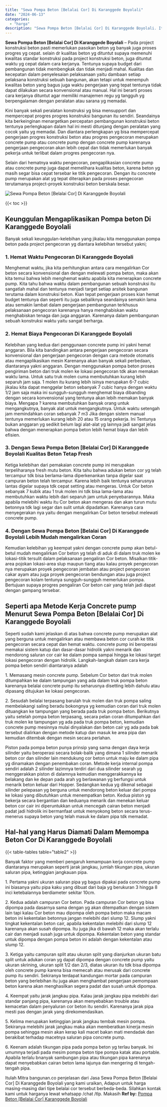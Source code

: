 ```yaml
---
title: "Sewa Pompa Beton [Belalai Cor] Di Karanggede Boyolali"
date: "2024-06-13"
categories: 
  - "harga"
description: "Sewa Pompa Beton [Belalai Cor] Di Karanggede Boyolali. Itulah Mitra bangunan.co penjelasan dari Jasa Sewa Pompa Beton [Belalai Cor] Di Karanggede Boyolali..."
---
```


**Sewa Pompa Beton \[Belalai Cor\] Di Karanggede Boyolali** – Pada project konstruksi beton pasti memerlukan pasokan beton yg banyak juga proses progres yg cepat. selain dr kualitas beton yg dituntut supaya memenuhi kwalitas standar konstruksi pada project konstruksi beton, juga dituntut waktu yg cepat dalam cara kerjanya. Tentunya supaya budget dari pembangunan tidak membengkak dan tidak menjadi mahal. Kualitas dan kecepatan dalam penyelesaian pelaksanaan yaitu dambaan setiap pelaksana konstruksi sebuah bangunan, akan tetapi untuk menempuh kwalitas beton yang bagus juga waktu pengerjaan yang tepat tentunya tidak dapat dilakukan secara konvensional atau manual. Hal ini berarti proses cara kerjanya dituntut agar memiliki manajemen regu yg tangguh yg berpengalaman dengan peralatan atau sarana yg memadai.

Kini banyak sekali peralatan konstruksi yg bisa mensupport dan mempercepat progres progres konstruksi bangunan itu sendiri. Seandainya kita berkeinginan menargetkan percepatan pembangunan konstruksi beton tentunya perlengkapan dalam hal ini mesti ditunjang dengan peralatan yang cocok yaitu yg memadai. Dan diantara perlengkapan yg bisa mempercepat pengerjaan progres konstruksi beton atau progres pengecoran merupakan concrete pump atau concrete pump dengan concrete pump karenanya pengerjaan pengecoran akan lebih cepat dan tidak memerlukan banyak pekerja untuk terlibat dalam progres pengecoran nya.

Selain dari hematnya waktu pengecoran, pengaplikasian concrete pump atau concrete pump juga dapat memelihara kualitas beton, karena beton yg masih segar bisa cepat tersebar ke titik pengecoran. Dengan itu concrete pump merupakan alat yg tepat diterapkan pada proses pengecoran terutamanya project-proyek konstruksi beton berskala besar.

![Sewa Pompa Beton [Belalai Cor] Di Karanggede Boyolali](/images/sewa-concrete-pump-32.png)

{{< toc >}}

## Keunggulan Mengaplikasikan Pompa beton Di Karanggede Boyolali

Banyak sekali keunggulan-kelebihan yang jikalau kita menggunakan pompa beton pada project pengecoran yg diantara kelebihan tersebut yakni;

### 1\. Hemat Waktu Pengecoran Di Karanggede Boyolali

Menghemat waktu, jika kita perhitungkan antara cara mengalirkan Cor beton secara konvensional dan dengan melewati pompa beton, maka akan kita temui bahwa lebih menghemat waktu apabila kita menerapkan concrete pump. Kita tahu bahwa waktu dalam pembangunan sebuah konstruksi itu sangatlah mahal dan tentunya menjadi target setiap arsitek bangunan terutama dalam konstruksi beton. Kian tepat pengerjaan proses kian hemat budget tentunya dan seperti itu juga sebaliknya seandainya semakin lama atau semakin lambat dalam pengerjaan pembangunan terkhusus pelaksanaan pengecoran karenanya hanya menghabiskan waktu menghabiskan tenaga dan juga anggaran. Karenanya dalam pembangunan sebuah konstruksi waktu yaitu sangat berharga.

### 2\. Hemat Biaya Pengecoran Di Karanggede Boyolali

Kelebihan yang kedua dari penggunaan concrete pump ini yakni hemat anggaran. Bila kita bandingkan antara pengerjaan pengecoran secara konvensional dan pengerjaan pengecoran dengan cara metode otomatis atau mengaplikasikan mesin Karenanya akan banyak sekali perbedaan, diantaranya yakni anggaran. Dengan menggunakan pompa beton proses pengiriman beton dari truk molen ke lokasi pengecoran tdk akan memakan waktu lama. Untuk satu truk molen cuma membutuhkan kurang lebih separuh jam saja. 1 molen itu kurang lebih isinya merupakan 6-7 cubic jikalau kita dapat menggelar beton sebanyak 7 cubic hanya dengan waktu 1/2 jam saja maka ini sungguh-sungguh menghemat biaya dibanding dengan secara konvensional yang tentunya akan lebih memakan banyak biaya. Mengapa ? karena membutuhkan banyak orang untuk mengangkutnya, banyak alat untuk mengangkutnya. Untuk waktu setengah jam memindahkan coran sebanyak 7 m3 Jika dengan sistem manual tentunya memerlukan kurang lebih 20 atau 15 orang pekerja. Ini Tentunya bukan anggaran yg sedikit belum lagi alat-alat yg lainnya jadi sangat jelas bahwa dengan menerapkan pompa beton lebih hemat biaya dan lebih efisien.

### 3\. Dengan Sewa Pompa Beton \[Belalai Cor\] Di Karanggede Boyolali Kualitas Beton Tetap Fresh

Ketiga kelebihan dari pemakaian concrete pump ini merupakan terpeliharanya fresh mutu beton. Kita tahu bahwa adukan beton cor yg telah tercampur tdk bisa berlama-lama diperkenankan tanpa digelar saat campuran beton telah tercampur. Karena lebih baik tentunya seharusnya lantas digelar supaya tdk cepat setting atau mengeras. Untuk Cor beton sebanyak 7 kubik atau 1 truk molen ini tdk bisa lama-lama atau membutuhkan waktu lebih dari separuh jam untuk penyebarannya. Maka apabila melebihi waktu itu Cor beton akan mengeras dan akan turun mutu betonnya tdk lagi segar dan sulit untuk dipadatkan. Karenanya cara menyegerakan nya yaitu dengan mengalirkan Cor beton tersebut melewati concrete pump.

### 4\. Dengan Sewa Pompa Beton \[Belalai Cor\] Di Karanggede Boyolali Lebih Mudah mengalirkan Coran

Kemudian kelebihan yg keempat yakni dengan concrete pump akan betul-betul mudah mengalirkan Cor beton yg telah di aduk di dalam truk molen ke lokasi-titik tersulit dalam pelaksanaan pengaliran Cor beton. Misalkan titik-area pojokan lokasi-area slup maupun tiang atau kalau proyek pengecoran nya merupakan proyek pengecoran jembatan atau project pengecoran cakar ayam atau juga proyek pengecoran bendungan atau juga project pengecoran kolam tentunya sungguh-sungguh memerlukan pompa. Bertujuan supaya progres pengaliran Cor beton cair yang telah jadi dapat dengan gampang tersebar.

## Seperti apa Metode Kerja Concrete pump Menurut Sewa Pompa Beton \[Belalai Cor\] Di Karanggede Boyolali

Seperti sudah kami jelaskan di atas bahwa concrete pump merupakan alat yang berguna untuk mengalirkan atau membawa beton cor curah ke titik pengecoran secara cepat dan hemat waktu. concrete pump ini beroperasi memakai sistem katup dan dasar-dasar hidrolik yakni menarik dan mendorong saluran cor cair ke dalam pompa sampai hingga ke lokasi target lokasi pengecoran dengan hidrolik. Langkah-langkah dalam cara kerja pompa beton sendiri diantaranya adalah

1\. Memasang mesin concrete pump. Sebelum Cor beton dari truk molen ditumpahkan ke dalam tampungan yang ada dalam truk pompa beton karenanya belalai concrete pump itu seharusnya disetting lebih dahulu atau dipasang ditujukan ke lokasi pengecoran.

2\. Sesudah belalai terpasang barulah truk molen dan truk pompa saling membelakangi saling beradu bokongnya yg kemudian coran dari truk molen dituangkan ke tampungan yang berada pada truk pompa beton. Berikutnya yaitu setelah pompa beton terpasang, secara pelan coran ditumpahkan dari truk molen ke tampungan yg ada pada truk pompa beton, kemudian concrete pump mesinnya mulai dinyalakan dan beton cair yg ada pada bak tersebut dialirkan dengan metode katup dan masuk ke area pipa dan kemudian ditembak dengan mesin secara perlahan.

Piston pada pompa beton punya prinsip yang sama dengan daya kerja silinder yaitu beroperasi secara bolak-balik yang dimana 1 silinder menarik beton cor dan silinder lain mendukung cor beton untuk maju ke dalam pipa yg dinamakan dengan penembakan coran. Metode kerja internal pompa sendiri adalah 2 silinder lazimnya terdiri dari dua silinder searah yg menggerakkan piston di dalamnya kemudian menggerakkannya ke belakang dan ke depan pada arah yg berlawanan yg berfungsi untuk menarik beton keluar dari Hopper. Sedangkan kedua yg dikenal sebagai silinder pelepasan yg berguna untuk mendorong beton keluar dari pompa ke lokasi yang dibutuhkan untuk menempatkan beton. Kedua piston yg bekerja secara bergantian dan keduanya menarik dan menekan keluar beton cor cair ini diperuntukkan untuk mencegah cairan beton menjadi padat jadi hidrolik ini bermanfaat untuk menyokong beton secara terus-menerus supaya beton yang telah masuk ke dalam pipa tdk memadat.

## Hal-hal yang Harus Diamati Dalam Memompa Beton Cor Di Karanggede Boyolali

{{< table-tables table="table2" >}}

Banyak faktor yang memberi pengaruh kemampuan kerja concrete pump diantaranya merupakan seperti jarak jangkau, jumlah tikungan pipa, ukuran saluran pipa, ketinggian jangkauan pipa.

1\. Pertama yakni ukuran saluran pipa yg bagus dipakai pada concrete pump ini biasanya yaitu pipa kaku yang dibuat dari baja yg berukuran 3 hingga 8 inci ketebalannya berdiameter sekitar 10cm.

2\. Kedua adalah campuran Cor beton. Pada campuran Cor beton yg bisa dipompa pada dasarnya sama dengan yg akan ditempatkan dengan sistem lain tapi kalau Cor beton mau dipompa oleh pompa beton maka macam beton ini kekentalan betonnya jangan melebihi dari slump 12. Slump yakni tingkat kekentalan beton cair, apabila kekentalan melebihi dari slump 12 karenanya akan susah dipompa. Itu juga jika di bawah 12 maka akan terlalu cair dan menjadi susah juga untuk dipompa. Kekentalan beton yang standar untuk dipompa dengan pompa beton ini adalah dengan kekentalan atau slump 12.

3\. Ketiga yaitu campuran split atau ukuran split yang dianjurkan ukuran batu split untuk adukan coran yg dapat dipompa dengan concrete pump yaitu ukuran skrining, ukuran split 1/2 dan 2/3, diatas ukuran itu tdk bisa dipompa oleh concrete pump karena bisa memecah atau merusak dari concrete pump itu sendiri. Sekiranya terdapat kandungan mortar pada campuran beton yang berlebihan itu juga akan menghambat pengerjaan pemompaan beton karena akan menghasilkan segera padat dan susah untuk dipompa.

4\. Keempat yaitu jarak jangkau pipa. Kalau jarak jangkau pipa melebihi dari standar panjang pipa, karenanya akan menyebabkan trouble atau kemacetan dalam penyaluran cor beton itu sendiri. Karenanya jarak pipa mesti pas dengan jarak yang direkomendasikan.

5\. Kelima merupakan ketinggian jarak jangkau tembak mesin pompa. Sekiranya melebihi jarak jangkau maka akan memberatkan kinerja mesin pompa sehingga mesin akan kerap kali macet bakan mati mendadak dan berakibat terhadap macetnya saluran pipa concrete pump.

6\. Keenam adalah tikungan pipa pada pompa beton yg terlau banyak. Ini umumnya terjadi pada mesim pompa beton tipe pompa katak atau portable. Apabila terlalu bnanyak sambungan pipa atau tikungan pipa karenanya dapat menyebabkan cairan beton lama lajunya dan mengering di tengah-tengah pipa.

Itulah Mitra bangunan.co penjelasan dari Jasa Sewa Pompa Beton \[Belalai Cor\] Di Karanggede Boyolali yang kami uraikan, Adapun untuk harga masing-masing dari tipe belalai cor tersebut berbeda-beda. Silahkan kontak kami untuk harganya lewat whatsapp /chat /tlp. Makasih
**Ref by:** [Pompa Beton [Belalai Cor] Karanggede Boyolali](https://id.wikipedia.org/wiki/Pompa)
